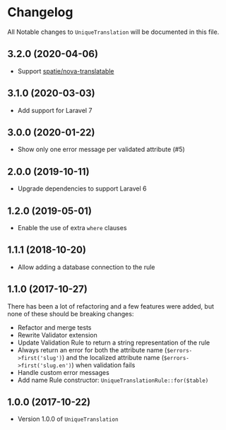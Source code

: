 # Changelog

All Notable changes to `UniqueTranslation` will be documented in this file.

## 3.2.0 (2020-04-06)

- Support [spatie/nova-translatable](https://github.com/spatie/nova-translatable/)

## 3.1.0 (2020-03-03)

- Add support for Laravel 7

## 3.0.0 (2020-01-22)

- Show only one error message per validated attribute (#5)

## 2.0.0 (2019-10-11)

- Upgrade dependencies to support Laravel 6

## 1.2.0 (2019-05-01)

- Enable the use of extra `where` clauses

## 1.1.1 (2018-10-20)

- Allow adding a database connection to the rule

## 1.1.0 (2017-10-27)

There has been a lot of refactoring and a few features were added, but none of these should be breaking changes:

-   Refactor and merge tests
-   Rewrite Validator extension
-   Update Validation Rule to return a string representation of the rule
-   Always return an error for both the attribute name (`$errors->first('slug')`) and the localized attribute name (`$errors->first('slug.en')`) when validation fails
-   Handle custom error messages
-   Add name Rule constructor: `UniqueTranslationRule::for($table)`

## 1.0.0 (2017-10-22)

- Version 1.0.0 of `UniqueTranslation`
